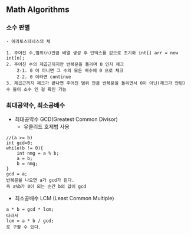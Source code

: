 ## Math Algorithms
### 소수 판별
    - 에라토스테네스의 체
```
1. 주어진 수,범위(n)만큼 배열 생성 후 인덱스를 값으로 초기화 int[] arr = new int[n];
2. 주어진 수의 제곱근까지만 반복문을 돌리며 0 인지 체크
    2-1. 0 이 아니면 그 수의 모든 배수에 0 으로 체크
    2-2. 0 이라면 continue
3. 제곱근까지 체크가 끝나면 주어진 범위 만큼 반복문을 돌리면서 0이 아닌(체크가 안된) 수 들이 소수 인 걸 확인 가능
```     
### 최대공약수, 최소공배수
- 최대공약수 GCD(Greatest Common Divisor)
    - 유클리드 호제법 사용
```
//(a >= b)
int gcd=0;
while(b != 0){
    int nmg = a % b;
    a = b;
    b = nmg;
}
gcd = a;
반복문을 나오면 a가 gcd가 된다.
즉 a%b가 0이 되는 순간 b의 값이 gcd
```
- 최소공배수 LCM (Least Common Multiple)
```
a * b = gcd * lcm;
따라서
lcm = a * b / gcd;
로 구할 수 있다.

```
            
